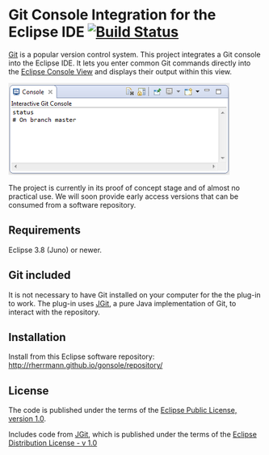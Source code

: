 Git Console Integration for the Eclipse IDE [![Build Status](https://travis-ci.org/rherrmann/gonsole.png)](https://travis-ci.org/rherrmann/gonsole)
======

[Git](http://http://git-scm.com/) is a popular version control system.  This project integrates a Git console into
the Eclipse IDE. It lets you enter common Git commands directly into the [Eclipse Console View](http://help.eclipse.org/kepler/index.jsp?topic=%2Forg.eclipse.jdt.doc.user%2Freference%2Fviews%2Fconsole%2Fref-console_view.htm) and displays their output within this view.

![](readme-screenshot.png)

The project is currently in its proof of concept stage and of almost no practical use. We will soon provide early access versions that can be consumed from a software repository.

<!--- 
??? TBD:
* Screenshot 
* Link to project page: Please see the [project page](http://.../) for details on features and usage. 
* ([Published on Eclipse Marketplace](<???TBD marketplace url>))
--->


Requirements
------------

Eclipse 3.8 (Juno) or newer.


Git included
---------------

It is not necessary to have Git installed on your computer for the the plug-in to work. The plug-in uses [JGit](https://eclipse.org/jgit/), a pure Java implementation of Git, to interact with the repository. 


Installation
------------

Install from this Eclipse software repository: http://rherrmann.github.io/gonsole/repository/


License
-------

The code is published under the terms of the [Eclipse Public License, version 1.0](http://www.eclipse.org/legal/epl-v10.html).

Includes code from [JGit](https://eclipse.org/jgit/), which is published under the terms of the [Eclipse Distribution License - v 1.0](http://www.eclipse.org/org/documents/edl-v10.php)

